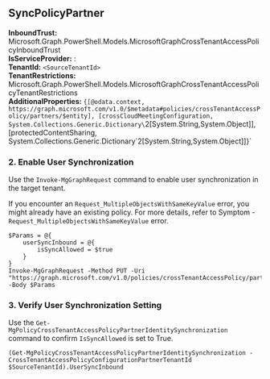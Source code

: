 ## SyncPolicyPartner
**InboundTrust:** Microsoft.Graph.PowerShell.Models.MicrosoftGraphCrossTenantAccessPolicyInboundTrust  
**IsServiceProvider:** :  
**TenantId:** `<SourceTenantId>`  
**TenantRestrictions:** Microsoft.Graph.PowerShell.Models.MicrosoftGraphCrossTenantAccessPolicyTenantRestrictions  
**AdditionalProperties:** `{[@odata.context, https://graph.microsoft.com/v1.0/$metadata#policies/crossTenantAccessPolicy/partners/$entity], [crossCloudMeetingConfiguration, System.Collections.Generic.Dictionary\`2[System.String,System.Object]], [protectedContentSharing, System.Collections.Generic.Dictionary\`2[System.String,System.Object]]}`

### 2. Enable User Synchronization
Use the `Invoke-MgGraphRequest` command to enable user synchronization in the target tenant.

If you encounter an `Request_MultipleObjectsWithSameKeyValue` error, you might already have an existing policy. For more details, refer to Symptom - `Request_MultipleObjectsWithSameKeyValue` error.

```plaintext
$Params = @{
    userSyncInbound = @{
        isSyncAllowed = $true
    }
}
Invoke-MgGraphRequest -Method PUT -Uri "https://graph.microsoft.com/v1.0/policies/crossTenantAccessPolicy/partners/$SourceTenantId/identitySynchronization" -Body $Params
```

### 3. Verify User Synchronization Setting
Use the `Get-MgPolicyCrossTenantAccessPolicyPartnerIdentitySynchronization` command to confirm `IsSyncAllowed` is set to True.

```plaintext
(Get-MgPolicyCrossTenantAccessPolicyPartnerIdentitySynchronization -CrossTenantAccessPolicyConfigurationPartnerTenantId $SourceTenantId).UserSyncInbound
```